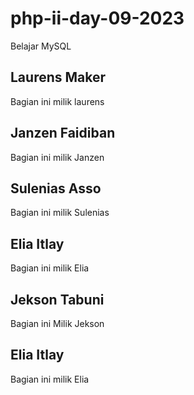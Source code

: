 # php-ii-day-09-2023

Belajar MySQL

## Laurens Maker
Bagian ini milik laurens

## Janzen Faidiban

Bagian ini milik Janzen

## Sulenias Asso

Bagian ini milik Sulenias

## Elia Itlay

Bagian ini milik Elia

## Jekson Tabuni

Bagian ini Milik Jekson

## Elia Itlay

Bagian ini milik Elia
